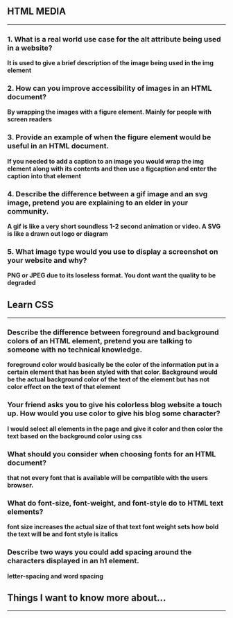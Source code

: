 ## HTML MEDIA
****

### 1. What is a real world use case for the alt attribute being used in a website?

**It is used to give a brief description of the image being used in the img element**

### 2. How can you improve accessibility of images in an HTML document?

**By wrapping the images with a figure element. Mainly for people with screen readers**

### 3. Provide an example of when the figure element would be useful in an HTML document.

**If you needed to add a caption to an image you would wrap the img element along with its contents and then use a figcaption and enter the caption into that element**

### 4. Describe the difference between a gif image and an svg image, pretend you are explaining to an elder in your community.

**A gif is like a very short soundless 1-2 second animation or video. A SVG is like a drawn out logo or diagram**

### 5. What image type would you use to display a screenshot on your website and why?

**PNG or JPEG due to its loseless format. You dont want the quality to be degraded**

## Learn CSS
****

### Describe the difference between foreground and background colors of an HTML element, pretend you are talking to someone with no technical knowledge.

**foreground color would basically be the color of the information put in a certain element that has been styled with that color. Background would be the actual background color of the text of the element but has not color effect on the text of that element**

### Your friend asks you to give his colorless blog website a touch up. How would you use color to give his blog some character?

**I would select all elements in the page and give it color and then color the text based on the background color using css**

### What should you consider when choosing fonts for an HTML document?

**that not every font that is available will be compatible with the users browser.**

### What do font-size, font-weight, and font-style do to HTML text elements?

**font size increases the actual size of that text font weight sets how bold the text will be and font style is italics**

### Describe two ways you could add spacing around the characters displayed in an h1 element.

**letter-spacing and word spacing**

## Things I want to know more about...
***
